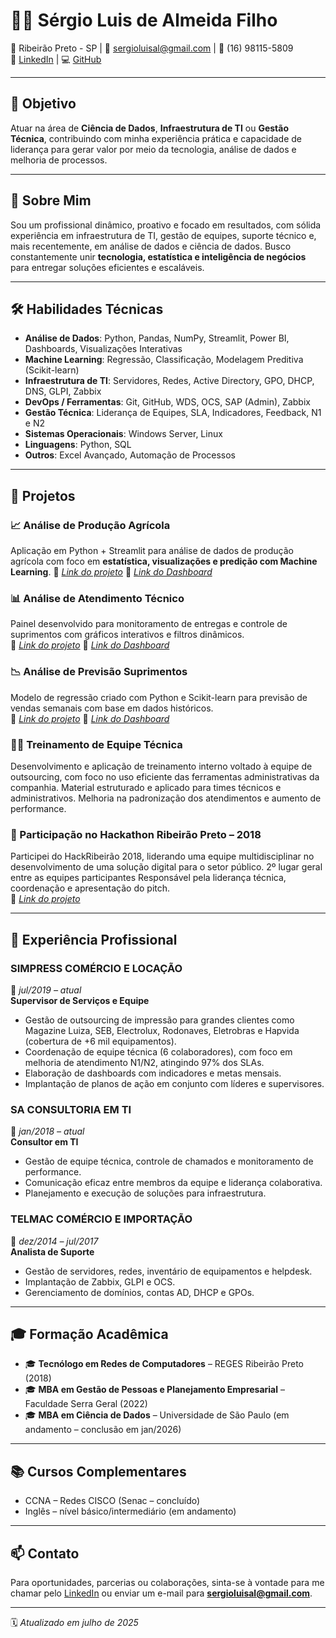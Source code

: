 # 👨‍💼 Sérgio Luis de Almeida Filho

📍 Ribeirão Preto - SP | 📧 sergioluisal@gmail.com | 📱 (16) 98115-5809  
🔗 [LinkedIn](https://www.linkedin.com/in/sérgio-luis-de-almeida-fh-810754a7) | 💻 [GitHub](https://github.com/sergioluisal)

---

## 🎯 Objetivo

Atuar na área de **Ciência de Dados**, **Infraestrutura de TI** ou **Gestão Técnica**, contribuindo com minha experiência prática e capacidade de liderança para gerar valor por meio da tecnologia, análise de dados e melhoria de processos.

---

## 🧠 Sobre Mim

Sou um profissional dinâmico, proativo e focado em resultados, com sólida experiência em infraestrutura de TI, gestão de equipes, suporte técnico e, mais recentemente, em análise de dados e ciência de dados. Busco constantemente unir **tecnologia, estatística e inteligência de negócios** para entregar soluções eficientes e escaláveis.

---

## 🛠️ Habilidades Técnicas

- **Análise de Dados**: Python, Pandas, NumPy, Streamlit, Power BI, Dashboards, Visualizações Interativas
- **Machine Learning**: Regressão, Classificação, Modelagem Preditiva (Scikit-learn)
- **Infraestrutura de TI**: Servidores, Redes, Active Directory, GPO, DHCP, DNS, GLPI, Zabbix
- **DevOps / Ferramentas**: Git, GitHub, WDS, OCS, SAP (Admin), Zabbix
- **Gestão Técnica**: Liderança de Equipes, SLA, Indicadores, Feedback, N1 e N2
- **Sistemas Operacionais**: Windows Server, Linux
- **Linguagens**: Python, SQL
- **Outros**: Excel Avançado, Automação de Processos

---

## 📂 Projetos

### 📈 Análise de Produção Agrícola
Aplicação em Python + Streamlit para análise de dados de produção agrícola com foco em **estatística, visualizações e predição com Machine Learning**.
🔗 *[Link do projeto](https://github.com/sergioluisal/producao-agricola)*
🔗 *[Link do Dashboard](https://appucao-agricola-b8rewtscw4dappfa5clrfcp.streamlit.app//)*

### 📊 Análise de Atendimento Técnico
Painel desenvolvido para monitoramento de entregas e controle de suprimentos com gráficos interativos e filtros dinâmicos.                           
🔗 *[Link do projeto](https://github.com/sergioluisal/dashboard-atendimento)*
🔗 *[Link do Dashboard](https://dashboard-atendimento-fzkhepj9unk9xcbzzbqtih.streamlit.app/)*

### 📉 Análise de Previsão Suprimentos
Modelo de regressão criado com Python e Scikit-learn para previsão de vendas semanais com base em dados históricos.                                 
🔗 *[Link do projeto](https://github.com/sergioluisal/dashboard-suprimentos )*
🔗 *[Link do Dashboard](https://dashboard-suprimentos-bvs953aamyzqewp5x8jja9.streamlit.app/)*

### 🧑‍🏫 Treinamento de Equipe Técnica
Desenvolvimento e aplicação de treinamento interno voltado à equipe de outsourcing, com foco no uso eficiente das ferramentas administrativas da companhia.
Material estruturado e aplicado para times técnicos e administrativos.
Melhoria na padronização dos atendimentos e aumento de performance.

### 🥈 Participação no Hackathon Ribeirão Preto – 2018
Participei do HackRibeirão 2018, liderando uma equipe multidisciplinar no desenvolvimento de uma solução digital para o setor público.
2º lugar geral entre as equipes participantes
Responsável pela liderança técnica, coordenação e apresentação do pitch.                                                                             
🔗 *[Link do projeto](https://hackribeirao-5373.devpost.com/)*

---

## 💼 Experiência Profissional

### **SIMPRESS COMÉRCIO E LOCAÇÃO**  
📅 *jul/2019 – atual*  
**Supervisor de Serviços e Equipe**  
- Gestão de outsourcing de impressão para grandes clientes como Magazine Luiza, SEB, Electrolux, Rodonaves, Eletrobras e Hapvida (cobertura de +6 mil equipamentos).  
- Coordenação de equipe técnica (6 colaboradores), com foco em melhoria de atendimento N1/N2, atingindo 97% dos SLAs.  
- Elaboração de dashboards com indicadores e metas mensais.  
- Implantação de planos de ação em conjunto com líderes e supervisores.

### **SA CONSULTORIA EM TI**  
📅 *jan/2018 – atual*  
**Consultor em TI**  
- Gestão de equipe técnica, controle de chamados e monitoramento de performance.  
- Comunicação eficaz entre membros da equipe e liderança colaborativa.  
- Planejamento e execução de soluções para infraestrutura.

### **TELMAC COMÉRCIO E IMPORTAÇÃO**  
📅 *dez/2014 – jul/2017*  
**Analista de Suporte**  
- Gestão de servidores, redes, inventário de equipamentos e helpdesk.  
- Implantação de Zabbix, GLPI e OCS.  
- Gerenciamento de domínios, contas AD, DHCP e GPOs.

---

## 🎓 Formação Acadêmica

- 🎓 **Tecnólogo em Redes de Computadores** – REGES Ribeirão Preto (2018)
- 🎓 **MBA em Gestão de Pessoas e Planejamento Empresarial** – Faculdade Serra Geral (2022)
- 🎓 **MBA em Ciência de Dados** – Universidade de São Paulo (em andamento – conclusão em jan/2026)

---

## 📚 Cursos Complementares

- CCNA – Redes CISCO (Senac – concluído)
- Inglês – nível básico/intermediário (em andamento)

---

## 📫 Contato

Para oportunidades, parcerias ou colaborações, sinta-se à vontade para me chamar pelo [LinkedIn](https://www.linkedin.com/in/sérgio-luis-de-almeida-fh-810754a7) ou enviar um e-mail para **sergioluisal@gmail.com**.

---

🗓️ *Atualizado em julho de 2025*

